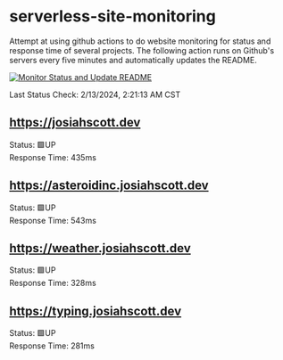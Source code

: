 # serverless-site-monitoring
Attempt at using github actions to do website monitoring for status and response time of several projects. The following action runs on Github's servers every five minutes and automatically updates the README.  

[![Monitor Status and Update README](https://github.com/JosiahSco/serverless-site-monitoring/actions/workflows/monitor.yaml/badge.svg)](https://github.com/JosiahSco/serverless-site-monitoring/actions/workflows/monitor.yaml)

Last Status Check: 2/13/2024, 2:21:13 AM CST

## https://josiahscott.dev
Status: 🟩UP  
Response Time: 435ms

## https://asteroidinc.josiahscott.dev
Status: 🟩UP  
Response Time: 543ms

## https://weather.josiahscott.dev
Status: 🟩UP  
Response Time: 328ms

## https://typing.josiahscott.dev
Status: 🟩UP  
Response Time: 281ms

